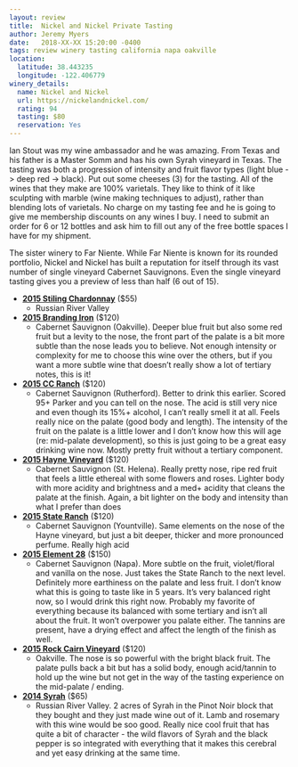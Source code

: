 ```yaml
---
layout: review
title:  Nickel and Nickel Private Tasting
author: Jeremy Myers
date:   2018-XX-XX 15:20:00 -0400
tags: review winery tasting california napa oakville
location:
  latitude: 38.443235
  longitude: -122.406779
winery_details:
  name: Nickel and Nickel
  url: https://nickelandnickel.com/
  rating: 94
  tasting: $80
  reservation: Yes
---
```

Ian Stout was my wine ambassador and he was amazing.  From Texas and his father is a Master Somm and has his own Syrah vineyard in Texas.  The tasting was both a progression of intensity and fruit flavor types (light blue -> deep red -> black).  Put out some cheeses (3) for the tasting.  All of the wines that they make are 100% varietals.  They like to think of it like sculpting with marble (wine making techniques to adjust), rather than blending lots of varietals.  No charge on my tasting fee and he is going to give me membership discounts on any wines I buy.  I need to submit an order for 6 or 12 bottles and ask him to fill out any of the free bottle spaces I have for my shipment.  

The sister winery to Far Niente.  While Far Niente is known for its rounded portfolio, Nickel and Nickel has built a reputation for itself through its vast number of single vineyard Cabernet Sauvignons.  Even the single vineyard tasting gives you a preview of less than half (6 out of 15).  

* [**2015 Stiling Chardonnay**](https://shop.farniente.com/product/2015-Nickel---Nickel-Stiling-Vineyard-Chardonnay--Russian-River-Valley--Sonoma) ($55)
  * Russian River Valley
* [**2015 Branding Iron**](https://shop.farniente.com/product/2015-Nickel---Nickel-Branding-Iron-Vineyard-Cabernet-Sauvignon--Oakville) ($120)
  * Cabernet Sauvignon (Oakville).  Deeper blue fruit but also some red fruit but a levity to the nose, the front part of the palate is a bit more subtle than the nose leads you to believe.  Not enough intensity or complexity for me to choose this wine over the others, but if you want a more subtle wine that doesn’t really show a lot of tertiary notes, this is it!
* [**2015 CC Ranch**](https://shop.farniente.com/product/2015-Nickel---Nickel-C-C--Ranch-Cabernet-Sauvignon--Rutherford) ($120)
  * Cabernet Sauvignon (Rutherford).  Better to drink this earlier.  Scored 95+ Parker and you can tell on the nose.  The acid is still very nice and even though its 15%+ alcohol, I can’t really smell it at all.  Feels really nice on the palate (good body and length).  The intensity of the fruit on the palate is a little lower and I don’t know how this will age (re: mid-palate development), so this is just going to be a great easy drinking wine now.  Mostly pretty fruit without a tertiary component.  
* [**2015 Hayne Vineyard**](https://shop.farniente.com/product/2015-Nickel---Nickel-Hayne-Vineyard-Cabernet-Sauvignon--St--Helena) ($120)
  * Cabernet Sauvignon (St. Helena).  Really pretty nose, ripe red fruit that feels a little ethereal with some flowers and roses.  Lighter body with more acidity and brightness and a med+ acidity that cleans the palate at the finish.  Again, a bit lighter on the body and intensity than what I prefer than does 
* [**2015 State Ranch**](https://shop.farniente.com/product/2015-Nickel---Nickel-State-Ranch-Cabernet-Sauvignon--Yountville) ($120)
  * Cabernet Sauvignon (Yountville).  Same elements on the nose of the Hayne vineyard, but just a bit deeper, thicker and more pronounced perfume.  Really high acid
* [**2015 Element 28**](https://shop.farniente.com/product/2015-Nickel---Nickel-Element-28-Cabernet-Sauvignon--Napa-Valley) ($150)
  * Cabernet Sauvignon (Napa).  More subtle on the fruit, violet/floral and vanilla on the nose.  Just takes the State Ranch to the next level.  Definitely more earthiness on the palate and less fruit.  I don’t know what this is going to taste like in 5 years.  It’s very balanced right now, so I would drink this right now.  Probably my favorite of everything because its balanced with some tertiary and isn’t all about the fruit.  It won’t overpower you palate either.  The tannins are present, have a drying effect and affect the length of the finish as well.  
* [**2015 Rock Cairn Vineyard**](https://shop.farniente.com/product/2015-Nickel---Nickel-Rock-Cairn-Vineyard-Cabernet-Sauvignon--Oakville) ($120)
  * Oakville.  The nose is so powerful with the bright black fruit.  The palate pulls back a bit but has a solid body, enough acid/tannin to hold up the wine but not get in the way of the tasting experience on the mid-palate / ending.  
* [**2014 Syrah**](https://shop.farniente.com/product/2014-Nickel---Nickel-Darien-Vineyard-Syrah--Russian-River-Valley--Sonoma) ($65)
  * Russian River Valley.  2 acres of Syrah in the Pinot Noir block that they bought and they just made wine out of it.  Lamb and rosemary with this wine would be soo good.  Really nice cool fruit that has quite a bit of character - the wild flavors of Syrah and the black pepper is so integrated with everything that it makes this cerebral and yet easy drinking at the same time.  



